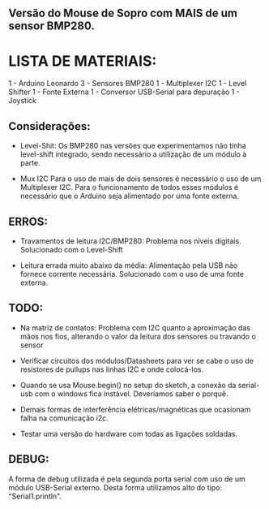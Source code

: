 ## Versão do Mouse de Sopro com MAIS de um sensor BMP280.

# LISTA DE MATERIAIS:

1 - Arduino Leonardo 
3 - Sensores BMP280 
1 - Multiplexer I2C 
1 - Level Shifter
1 - Fonte Externa 
1 - Conversor USB-Serial para depuração
1 - Joystick

## Considerações:
* Level-Shit:
Os BMP280 nas versões que experimentamos não tinha level-shift integrado, sendo necessário a utilização de um módulo à parte.

* Mux I2C
Para o uso de mais de dois sensores é necessário o uso de um Multiplexer I2C.
Para o funcionamento de todos esses módulos é necessário que o Arduino seja alimentado por uma fonte externa.

## ERROS: 
* Travamentos de leitura I2C/BMP280: 
Problema nos níveis digitais. Solucionado com o Level-Shift

* Leitura errada muito abaixo da média: 
Alimentação pela USB não fornece corrente necessária. Solucionado com o uso de uma fonte externa.

## TODO:
* Na matriz de contatos: Problema com I2C quanto a aproximação das mãos nos fios, alterando o valor da leitura dos sensores ou travando o sensor

* Verificar circuitos dos módulos/Datasheets para ver se cabe o uso de resistores de pullups nas linhas I2C e onde colocá-los. 

* Quando se usa Mouse.begin() no setup do sketch, a conexão da serial-usb com o windows fica instável. Deveríamos saber o porquê.

* Demais formas de interferência elétricas/magnéticas que ocasionam falha na comunicação i2c.

* Testar uma versão do hardware com todas as ligações soldadas. 

## DEBUG:
A forma de debug utilizada é pela segunda porta serial com uso de um módulo USB-Serial externo. 
Desta forma utilizamos alto do tipo:  "Serial1.println".
